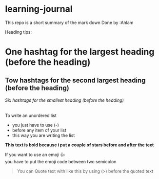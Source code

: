 # learning-journal
This repo is a short summary of the mark down Done by :Ahlam

Heading tips:
# One hashtag for the largest heading (before the heading)
## Tow hashtags for the second largest heading (before the heading)
###### Six hashtags for the smallest heading (before the heading)



To write an unordered list
- you just have to use (-) 
- before any item of your list 
- this way you are writing the list 


**This text is bold because i put a couple of stars before and after the text**

If you want to use an emoji   :+1:   
you have to put the emoji code between two semicolon 


>You can Quote  text with like this by using (>) before the quoted text
